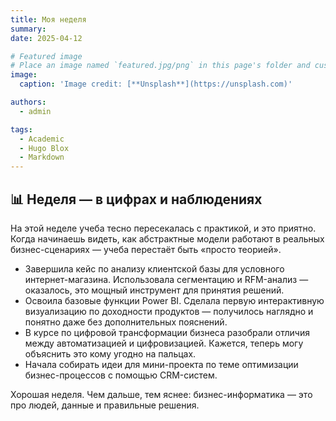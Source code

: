 ```yaml
---
title: Моя неделя
summary: 
date: 2025-04-12

# Featured image
# Place an image named `featured.jpg/png` in this page's folder and customize its options here.
image:
  caption: 'Image credit: [**Unsplash**](https://unsplash.com)'

authors:
  - admin

tags:
  - Academic
  - Hugo Blox
  - Markdown
---
```


## 📊 Неделя — в цифрах и наблюдениях

На этой неделе учеба тесно пересекалась с практикой, и это приятно. Когда начинаешь видеть, как абстрактные модели работают в реальных бизнес-сценариях — учеба перестаёт быть «просто теорией».

- Завершила кейс по анализу клиентской базы для условного интернет-магазина. Использовала сегментацию и RFM-анализ — оказалось, это мощный инструмент для принятия решений.
- Освоила базовые функции Power BI. Сделала первую интерактивную визуализацию по доходности продуктов — получилось наглядно и понятно даже без дополнительных пояснений.
- В курсе по цифровой трансформации бизнеса разобрали отличия между автоматизацией и цифровизацией. Кажется, теперь могу объяснить это кому угодно на пальцах.
- Начала собирать идеи для мини-проекта по теме оптимизации бизнес-процессов с помощью CRM-систем.

Хорошая неделя. Чем дальше, тем яснее: бизнес-информатика — это про людей, данные и правильные решения.

